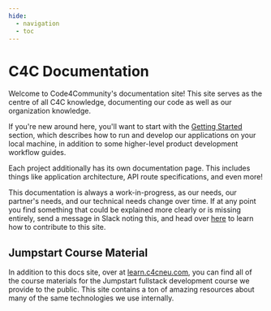 ```yaml
---
hide:
  - navigation
  - toc
---
```


# C4C Documentation

Welcome to Code4Community's documentation site! This site serves as the centre of all C4C knowledge, documenting our code as well as our organization knowledge. 

If you're new around here, you'll want to start with the [Getting Started](./getting-started/index.md) section, which describes how to run and develop our applications on your local machine, in addition to some higher-level product development workflow guides. 

Each project additionally has its own documentation page. This includes things like application architecture, API route specifications, and even more! 

This documentation is always a work-in-progress, as our needs, our partner's needs, and our technical needs change over time. If at any point you find something that could be explained more clearly or is missing entirely, send a message in Slack noting this, and head over [here](./getting-started/mkdocs-starter.md) to learn how to contribute to this site. 

## Jumpstart Course Material

In addition to this docs site, over at [learn.c4cneu.com](https://learn.c4cneu.com), you can find all of the course materials for the Jumpstart fullstack development course we provide to the public. This site contains a ton of amazing resources about many of the same technologies we use internally. 
